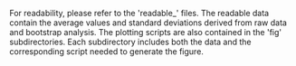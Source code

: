For readability, please refer to the 'readable_' files.
The readable data contain the average values and standard deviations derived from raw data and bootstrap analysis.
The plotting scripts are also contained in the 'fig' subdirectories.
Each subdirectory includes both the data and the corresponding script needed to generate the figure.
